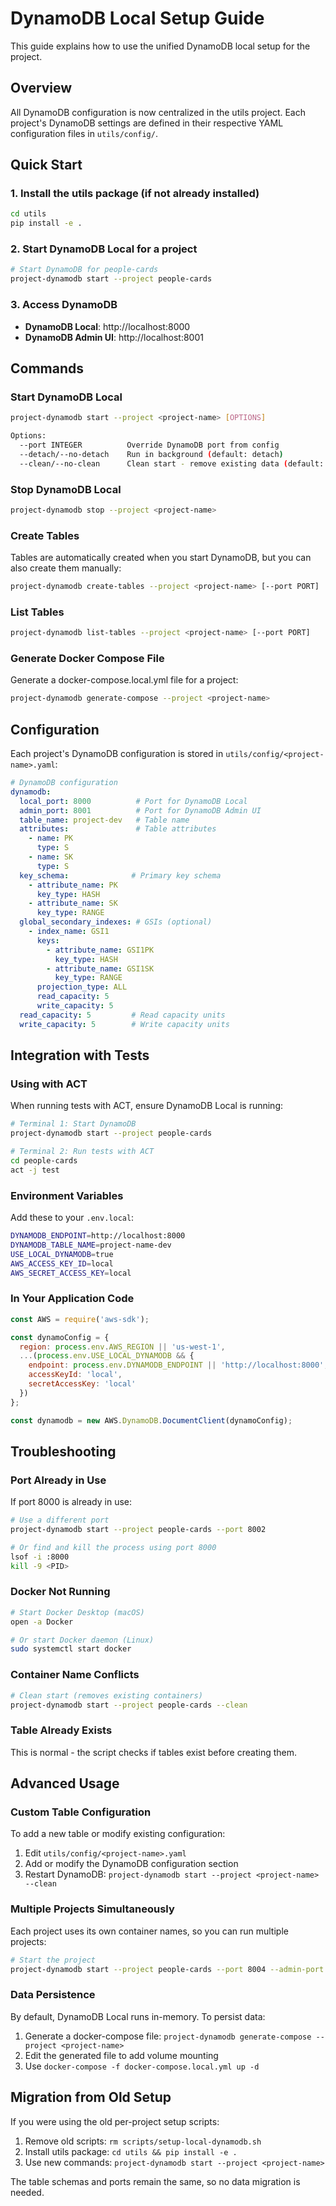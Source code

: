 # DynamoDB Local Setup Guide

This guide explains how to use the unified DynamoDB local setup for the project.

## Overview

All DynamoDB configuration is now centralized in the utils project. Each project's DynamoDB settings are defined in their respective YAML configuration files in `utils/config/`.

## Quick Start

### 1. Install the utils package (if not already installed)

```bash
cd utils
pip install -e .
```

### 2. Start DynamoDB Local for a project

```bash
# Start DynamoDB for people-cards
project-dynamodb start --project people-cards
```

### 3. Access DynamoDB

- **DynamoDB Local**: http://localhost:8000
- **DynamoDB Admin UI**: http://localhost:8001

## Commands

### Start DynamoDB Local

```bash
project-dynamodb start --project <project-name> [OPTIONS]

Options:
  --port INTEGER          Override DynamoDB port from config
  --detach/--no-detach    Run in background (default: detach)
  --clean/--no-clean      Clean start - remove existing data (default: no-clean)
```

### Stop DynamoDB Local

```bash
project-dynamodb stop --project <project-name>
```

### Create Tables

Tables are automatically created when you start DynamoDB, but you can also create them manually:

```bash
project-dynamodb create-tables --project <project-name> [--port PORT]
```

### List Tables

```bash
project-dynamodb list-tables --project <project-name> [--port PORT]
```

### Generate Docker Compose File

Generate a docker-compose.local.yml file for a project:

```bash
project-dynamodb generate-compose --project <project-name>
```

## Configuration

Each project's DynamoDB configuration is stored in `utils/config/<project-name>.yaml`:

```yaml
# DynamoDB configuration
dynamodb:
  local_port: 8000          # Port for DynamoDB Local
  admin_port: 8001          # Port for DynamoDB Admin UI
  table_name: project-dev   # Table name
  attributes:               # Table attributes
    - name: PK
      type: S
    - name: SK
      type: S
  key_schema:              # Primary key schema
    - attribute_name: PK
      key_type: HASH
    - attribute_name: SK
      key_type: RANGE
  global_secondary_indexes: # GSIs (optional)
    - index_name: GSI1
      keys:
        - attribute_name: GSI1PK
          key_type: HASH
        - attribute_name: GSI1SK
          key_type: RANGE
      projection_type: ALL
      read_capacity: 5
      write_capacity: 5
  read_capacity: 5         # Read capacity units
  write_capacity: 5        # Write capacity units
```

## Integration with Tests

### Using with ACT

When running tests with ACT, ensure DynamoDB Local is running:

```bash
# Terminal 1: Start DynamoDB
project-dynamodb start --project people-cards

# Terminal 2: Run tests with ACT
cd people-cards
act -j test
```

### Environment Variables

Add these to your `.env.local`:

```bash
DYNAMODB_ENDPOINT=http://localhost:8000
DYNAMODB_TABLE_NAME=project-name-dev
USE_LOCAL_DYNAMODB=true
AWS_ACCESS_KEY_ID=local
AWS_SECRET_ACCESS_KEY=local
```

### In Your Application Code

```javascript
const AWS = require('aws-sdk');

const dynamoConfig = {
  region: process.env.AWS_REGION || 'us-west-1',
  ...(process.env.USE_LOCAL_DYNAMODB && {
    endpoint: process.env.DYNAMODB_ENDPOINT || 'http://localhost:8000',
    accessKeyId: 'local',
    secretAccessKey: 'local'
  })
};

const dynamodb = new AWS.DynamoDB.DocumentClient(dynamoConfig);
```

## Troubleshooting

### Port Already in Use

If port 8000 is already in use:

```bash
# Use a different port
project-dynamodb start --project people-cards --port 8002

# Or find and kill the process using port 8000
lsof -i :8000
kill -9 <PID>
```

### Docker Not Running

```bash
# Start Docker Desktop (macOS)
open -a Docker

# Or start Docker daemon (Linux)
sudo systemctl start docker
```

### Container Name Conflicts

```bash
# Clean start (removes existing containers)
project-dynamodb start --project people-cards --clean
```

### Table Already Exists

This is normal - the script checks if tables exist before creating them.

## Advanced Usage

### Custom Table Configuration

To add a new table or modify existing configuration:

1. Edit `utils/config/<project-name>.yaml`
2. Add or modify the DynamoDB configuration section
3. Restart DynamoDB: `project-dynamodb start --project <project-name> --clean`

### Multiple Projects Simultaneously

Each project uses its own container names, so you can run multiple projects:

```bash
# Start the project
project-dynamodb start --project people-cards --port 8004 --admin-port 8005
```

### Data Persistence

By default, DynamoDB Local runs in-memory. To persist data:

1. Generate a docker-compose file: `project-dynamodb generate-compose --project <project-name>`
2. Edit the generated file to add volume mounting
3. Use `docker-compose -f docker-compose.local.yml up -d`

## Migration from Old Setup

If you were using the old per-project setup scripts:

1. Remove old scripts: `rm scripts/setup-local-dynamodb.sh`
2. Install utils package: `cd utils && pip install -e .`
3. Use new commands: `project-dynamodb start --project <project-name>`

The table schemas and ports remain the same, so no data migration is needed.